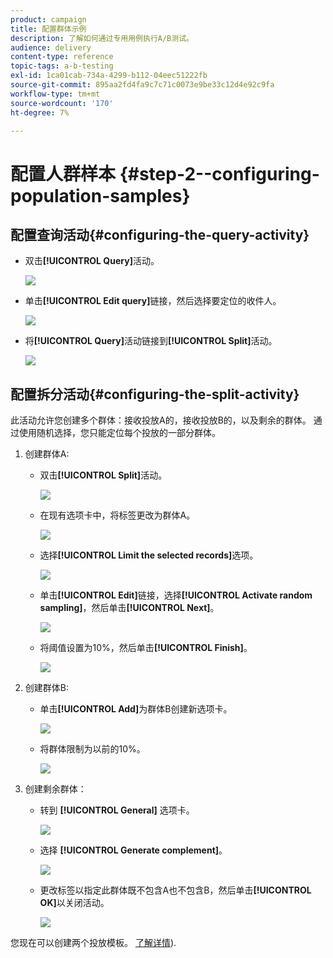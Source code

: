 ```yaml
---
product: campaign
title: 配置群体示例
description: 了解如何通过专用用例执行A/B测试。
audience: delivery
content-type: reference
topic-tags: a-b-testing
exl-id: 1ca01cab-734a-4299-b112-04eec51222fb
source-git-commit: 895aa2fd4fa9c7c71c0073e9be33c12d4e92c9fa
workflow-type: tm+mt
source-wordcount: '170'
ht-degree: 7%

---
```


# 配置人群样本 {#step-2--configuring-population-samples}

## 配置查询活动{#configuring-the-query-activity}

* 双击&#x200B;**[!UICONTROL Query]**&#x200B;活动。

   ![](assets/use_case_abtesting_createrecipients_001.png)

* 单击&#x200B;**[!UICONTROL Edit query]**&#x200B;链接，然后选择要定位的收件人。

   ![](assets/use_case_abtesting_createrecipients_002.png)

* 将&#x200B;**[!UICONTROL Query]**&#x200B;活动链接到&#x200B;**[!UICONTROL Split]**&#x200B;活动。

   ![](assets/use_case_abtesting_createrecipients_003.png)

## 配置拆分活动{#configuring-the-split-activity}

此活动允许您创建多个群体：接收投放A的，接收投放B的，以及剩余的群体。 通过使用随机选择，您只能定位每个投放的一部分群体。

1. 创建群体A:

   * 双击&#x200B;**[!UICONTROL Split]**&#x200B;活动。

      ![](assets/use_case_abtesting_createrecipients_004.png)

   * 在现有选项卡中，将标签更改为群体A。

      ![](assets/use_case_abtesting_createrecipients_005.png)

   * 选择&#x200B;**[!UICONTROL Limit the selected records]**&#x200B;选项。

      ![](assets/use_case_abtesting_createrecipients_006.png)

   * 单击&#x200B;**[!UICONTROL Edit]**&#x200B;链接，选择&#x200B;**[!UICONTROL Activate random sampling]**，然后单击&#x200B;**[!UICONTROL Next]**。

      ![](assets/use_case_abtesting_createrecipients_007.png)

   * 将阈值设置为10%，然后单击&#x200B;**[!UICONTROL Finish]**。

      ![](assets/use_case_abtesting_createrecipients_008.png)

1. 创建群体B:

   * 单击&#x200B;**[!UICONTROL Add]**&#x200B;为群体B创建新选项卡。

      ![](assets/use_case_abtesting_createrecipients_009.png)

   * 将群体限制为以前的10%。

      ![](assets/use_case_abtesting_createrecipients_010.png)

1. 创建剩余群体：

   * 转到 **[!UICONTROL General]** 选项卡。

      ![](assets/use_case_abtesting_createrecipients_011.png)

   * 选择 **[!UICONTROL Generate complement]**。

      ![](assets/use_case_abtesting_createrecipients_012.png)

   * 更改标签以指定此群体既不包含A也不包含B，然后单击&#x200B;**[!UICONTROL OK]**&#x200B;以关闭活动。

      ![](assets/use_case_abtesting_createrecipients_013.png)

您现在可以创建两个投放模板。 [了解详情](a-b-testing-uc-delivery-templates.md)).

